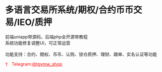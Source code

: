 # 多语言交易所系统/期权/合约币币交易/IEO/质押

前端uniapp带源码，后端php全开源带教程<br>系统功能修复调整UI，可正常运营<br><br>功能支持：合约、期权、币币、认购、锁仓质押、理财、跟单、实名认证等功能<br>


<p style="color: red;"><img src="https://cdn-icons-png.flaticon.com/512/2111/2111646.png" alt="Telegram Icon" style="width: 16px; vertical-align: middle; margin-right: 5px;">Telegram:<a href="https://t.me/tgymw_shop" style="color: red;">@tgymw_shop</a></p>
